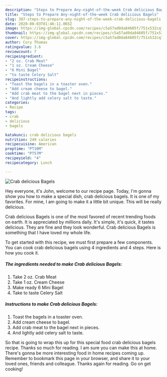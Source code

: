 ```yaml
---
description: "Steps to Prepare Any-night-of-the-week Crab delicious Bagels"
title: "Steps to Prepare Any-night-of-the-week Crab delicious Bagels"
slug: 387-steps-to-prepare-any-night-of-the-week-crab-delicious-bagels
date: 2020-08-03T01:46:11.065Z
image: https://img-global.cpcdn.com/recipes/c5a57ad0da84605f/751x532cq70/crab-delicious-bagels-recipe-main-photo.jpg
thumbnail: https://img-global.cpcdn.com/recipes/c5a57ad0da84605f/751x532cq70/crab-delicious-bagels-recipe-main-photo.jpg
cover: https://img-global.cpcdn.com/recipes/c5a57ad0da84605f/751x532cq70/crab-delicious-bagels-recipe-main-photo.jpg
author: Cory Thomas
ratingvalue: 3.6
reviewcount: 7
recipeingredient:
- "2 oz. Crab Meat"
- "1 oz. Cream Cheese"
- "6 Mini Bagel"
- "to taste Celery Salt"
recipeinstructions:
- "Toast the bagels in a toaster oven."
- "Add cream cheese to bagel."
- "Add crab meat to the bagel next in pieces."
- "And lightly add celery salt to taste."
categories:
- Recipe
tags:
- crab
- delicious
- bagels

katakunci: crab delicious bagels 
nutrition: 249 calories
recipecuisine: American
preptime: "PT10M"
cooktime: "PT57M"
recipeyield: "4"
recipecategory: Lunch

---
```



![Crab delicious Bagels](https://img-global.cpcdn.com/recipes/c5a57ad0da84605f/751x532cq70/crab-delicious-bagels-recipe-main-photo.jpg)

Hey everyone, it's John, welcome to our recipe page. Today, I'm gonna show you how to make a special dish, crab delicious bagels. It is one of my favorites. For mine, I am going to make it a little bit unique. This will be really delicious.



Crab delicious Bagels is one of the most favored of recent trending foods on earth. It is appreciated by millions daily. It's simple, it's quick, it tastes delicious. They are fine and they look wonderful. Crab delicious Bagels is something that I have loved my whole life.


To get started with this recipe, we must first prepare a few components. You can cook crab delicious bagels using 4 ingredients and 4 steps. Here is how you cook it.

<!--inarticleads1-->

##### The ingredients needed to make Crab delicious Bagels:

1. Take 2 oz. Crab Meat
1. Take 1 oz. Cream Cheese
1. Make ready 6 Mini Bagel
1. Take to taste Celery Salt




<!--inarticleads2-->

##### Instructions to make Crab delicious Bagels:

1. Toast the bagels in a toaster oven.
1. Add cream cheese to bagel.
1. Add crab meat to the bagel next in pieces.
1. And lightly add celery salt to taste.




So that is going to wrap this up for this special food crab delicious bagels recipe. Thanks so much for reading. I am sure you can make this at home. There's gonna be more interesting food in home recipes coming up. Remember to bookmark this page in your browser, and share it to your loved ones, friends and colleague. Thanks again for reading. Go on get cooking!

